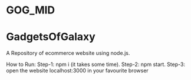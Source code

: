 # GOG_MID

# GadgetsOfGalaxy
A Repository of ecommerce website using node.js.


How to Run:
Step-1:  npm i (it takes some time).
Step-2:  npm start.
Step-3:  open the website localhost:3000 in your favourite browser


